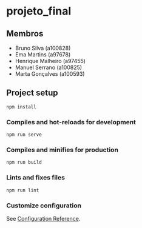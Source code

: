 # projeto_final

## Membros
- Bruno Silva (a100828)
- Ema Martins (a97678)
- Henrique Malheiro (a97455)
- Manuel Serrano (a100825)
- Marta Gonçalves (a100593)

## Project setup
```
npm install
```

### Compiles and hot-reloads for development
```
npm run serve
```

### Compiles and minifies for production
```
npm run build
```

### Lints and fixes files
```
npm run lint
```

### Customize configuration
See [Configuration Reference](https://cli.vuejs.org/config/).
